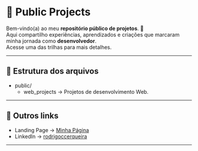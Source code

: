 # 💼 Public Projects

Bem-vindo(a) ao meu **repositório público de projetos**. 🚀  
Aqui compartilho experiências, aprendizados e criações que marcaram minha jornada como **desenvolvedor**.   
Acesse uma das trilhas para mais detalhes.

---

## 📂 Estrutura dos arquivos

- public/
  - web_projects → Projetos de desenvolvimento Web.

---

## 🔗 Outros links

- Landing Page → [Minha Página](https://rodcc.notion.site/Landing-Page-Rodrigo-26332b55cd2b80a28d4efe9f3cf38d4d?source=copy_link)
- LinkedIn → [rodrigoccerqueira](https://www.linkedin.com/in/rodrigoccerqueira/)

---

